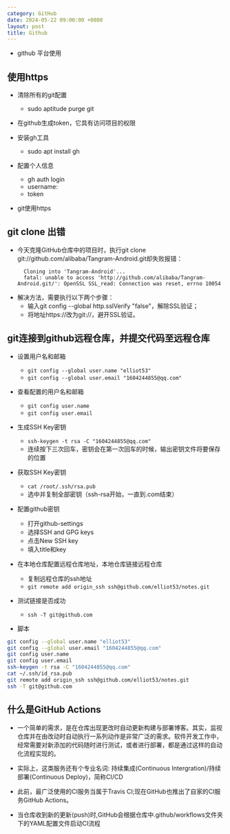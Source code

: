 ```yaml
---
category: GitHub
date: 2024-05-22 09:00:00 +0800
layout: post
title: Github
---
```


+ github 平台使用

## 使用https

+ 清除所有的git配置
  + sudo aptitude purge git

+ 在github生成token，它具有访问项目的权限

+ 安装gh工具
  + sudo apt install gh

+ 配置个人信息
  + gh auth login
  + username: 
  + token

+ git使用https

## git clone 出错

+ 今天克隆GitHub仓库中的项目时，执行git clone git://github.com/alibaba/Tangram-Android.git却失败报错：
  ```
    Cloning into 'Tangram-Android'...
    fatal: unable to access 'http://github.com/alibaba/Tangram-Android.git/': OpenSSL SSL_read: Connection was reset, errno 10054
  ``` 
+ 解决方法，需要执行以下两个步骤：
  + 输入git config --global http.sslVerify "false"，解除SSL验证；
  + 将地址https://改为git://，避开SSL验证。

## git连接到github远程仓库，并提交代码至远程仓库

+ 设置用户名和邮箱
  + `git config --global user.name "elliot53"`
  + `git config --global user.email "1604244855@qq.com"`

+ 查看配置的用户名和邮箱
  + `git config user.name`
  + `git config user.email`

+ 生成SSH Key密钥
  + `ssh-keygen -t rsa -C "1604244855@qq.com"`
  + 连续按下三次回车，密钥会在第一次回车的时候，输出密钥文件将要保存的位置

+ 获取SSH Key密钥
  + `cat /root/.ssh/rsa.pub`
  + 选中并复制全部密钥（ssh-rsa开始，一直到.com结束）

+ 配置github密钥
  + 打开github-settings
  + 选择SSH and GPG keys
  + 点击New SSH key 
  + 填入title和key

+ 在本地仓库配置远程仓库地址，本地仓库链接远程仓库
  + 复制远程仓库的ssh地址
  + `git remote add origin_ssh ssh@github.com/elliot53/notes.git`

+ 测试链接是否成功
  + `ssh -T git@github.com`

+ 脚本
```bash
git config --global user.name "elliot53"
git config --global user.email "1604244855@qq.com"
git config user.name
git config user.email
ssh-keygen -t rsa -C "1604244855@qq.com"
cat ~/.ssh/id_rsa.pub
git remote add origin_ssh ssh@github.com/elliot53/notes.git
ssh -T git@github.com
```

## 什么是GitHub Actions

+ 一个简单的需求，是在仓库出现更改时自动更新构建与部署博客。其实，监视仓库并在由改动时自动执行一系列动作是非常广泛的需求。软件开发工作中，经常需要对新添加的代码随时进行测试，或者进行部署，都是通过这样的自动化流程实现的。
+ 实际上，这类服务还有个专业名词: 持续集成(Continuous Intergration)/持续部署(Continuous Deploy)，简称CI/CD

+ 此前，最广泛使用的CI服务当属于Travis CI;现在GitHub也推出了自家的CI服务GitHub Actions。
+ 当仓库收到新的更新(push)时,GitHub会根据仓库中.github/workflows文件夹下的YAML配置文件启动CI流程